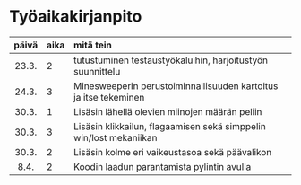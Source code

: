 # Työaikakirjanpito

| päivä | aika | mitä tein  |
| :----:|:-----| :-----|
| 23.3. | 2    | tutustuminen testaustyökaluihin, harjoitustyön suunnittelu |
| 24.3. | 3    | Minesweeperin perustoiminnallisuuden kartoitus ja itse tekeminen |
| 30.3. | 1    | Lisäsin lähellä olevien miinojen määrän peliin |
| 30.3. | 3    | Lisäsin klikkailun, flagaamisen sekä simppelin win/lost mekaniikan |
| 30.3. | 2    | Lisäsin kolme eri vaikeustasoa sekä päävalikon  |
| 8.4. | 2    | Koodin laadun parantamista pylintin avulla |